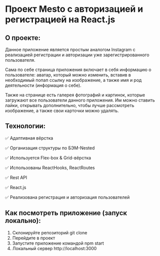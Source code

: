 # Проект Mesto  с авторизацией и регистрацией на React.js

## О проекте:

Данное приложение является простым аналогом Instagram с реализацией регистрации и авторизации уже зарегистрированного пользователя.

Сама по себе страница приложения включает в себя информацию о пользователе: аватар, который можно изменить, вставив в необходимый попап ссылку на изображение, а также имя и род деятельности (информация о себе).

Также на странице есть галерея фотографий и картинок, которые загружают все пользователи данного приложения. Им можно ставить лайки, открывать дополнительно, чтобы лучше рассмотреть изображение, а также свои карточки можно удалять.

## Технологии:

:white_check_mark: Адаптивная вёрстка

:white_check_mark: Организация структуры по БЭМ-Nested

:white_check_mark: Используется Flex-box & Grid-вёрстка

:white_check_mark: Использованы ReactHooks, ReactRoutes

:white_check_mark: Rest API

:white_check_mark: React.js

:white_check_mark: Реализована регистрация и авторизация пользователей

## Как посмотреть приложение (запуск локально):
1. Склонируйте репозиторий git clone
2. Перейдите в проект 
3. Запустите приложение командой npm start
4. Локальный сервер http://localhost:3000




  


